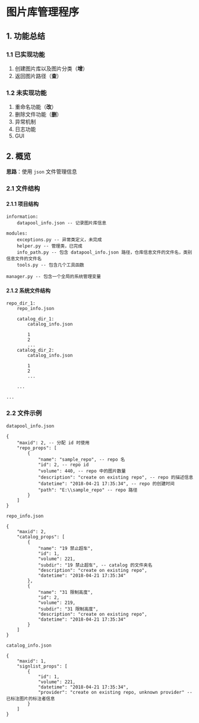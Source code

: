 # 图片库管理程序

## 1. 功能总结

### 1.1 已实现功能

1. 创建图片库以及图片分类（**增**）
1. 返回图片路径（**查**）

### 1.2 未实现功能

1. 重命名功能（**改**）
1. 删除文件功能（**删**）
1. 异常机制
1. 日志功能
1. GUI

## 2. 概览

**思路**：使用 `json` 文件管理信息

### 2.1 文件结构

#### 2.1.1 项目结构

```
information:
    datapool_info.json -- 记录图片库信息

modules:
    exceptions.py -- 异常类定义，未完成
    helper.py -- 管理类，已完成
    info_path.py -- 包含 datapool_info.json 路径，仓库信息文件的文件名，类别信息文件的文件名
    tools.py -- 包含几个工具函数

manager.py -- 包含一个全局的系统管理变量
```

#### 2.1.2 系统文件结构

```
repo_dir_1:
    repo_info.json

    catalog_dir_1:
        catalog_info.json

        1
        2
        ...
    catalog_dir_2:
        catalog_info.json

        1
        2
        ...
    
    ...

...
```

### 2.2 文件示例

`datapool_info.json`
```
{
    "maxid": 2, -- 分配 id 时使用
    "repo_props": [
        {
            "name": "sample_repo", -- repo 名
            "id": 2, -- repo id
            "volume": 440, -- repo 中的图片数量
            "description": "create on existing repo", -- repo 的描述信息
            "datetime": "2018-04-21 17:35:34", -- repo 的创建时间
            "path": "E:\\sample_repo" -- repo 路径
        }
    ]
}
```

`repo_info.json`
```
{
    "maxid": 2,
    "catalog_props": [
        {
            "name": "19 禁止超车",
            "id": 1,
            "volume": 221,
            "subdir": "19 禁止超车", -- catalog 的文件夹名
            "description": "create on existing repo",
            "datetime": "2018-04-21 17:35:34"
        },
        {
            "name": "31 限制高度",
            "id": 2,
            "volume": 219,
            "subdir": "31 限制高度",
            "description": "create on existing repo",
            "datetime": "2018-04-21 17:35:34"
        }
    ]
}
```

`catalog_info.json`
```
{
    "maxid": 1,
    "signlist_props": [
        {
            "id": 1,
            "volume": 221,
            "datetime": "2018-04-21 17:35:34",
            "provider": "create on existing repo, unknown provider" -- 已标注图片的标注者信息
        }
    ]
}
```
